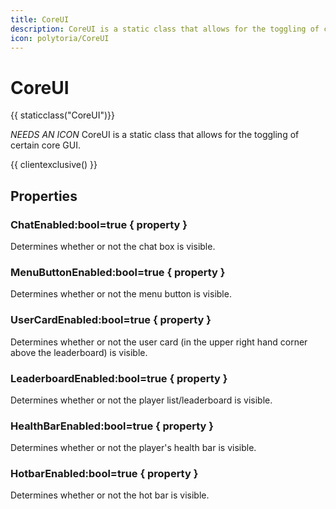```yaml
---
title: CoreUI
description: CoreUI is a static class that allows for the toggling of certain core GUI.
icon: polytoria/CoreUI
---
```


# CoreUI

{{ staticclass("CoreUI")}}

*NEEDS AN ICON* CoreUI is a static class that allows for the toggling of certain core GUI.

{{ clientexclusive() }}

## Properties

### ChatEnabled:bool=true { property }
Determines whether or not the chat box is visible.

### MenuButtonEnabled:bool=true { property }
Determines whether or not the menu button is visible.

### UserCardEnabled:bool=true { property }
Determines whether or not the user card (in the upper right hand corner above the leaderboard) is visible.

### LeaderboardEnabled:bool=true { property }
Determines whether or not the player list/leaderboard is visible.

### HealthBarEnabled:bool=true { property }
Determines whether or not the player's health bar is visible.

### HotbarEnabled:bool=true { property }
Determines whether or not the hot bar is visible.
